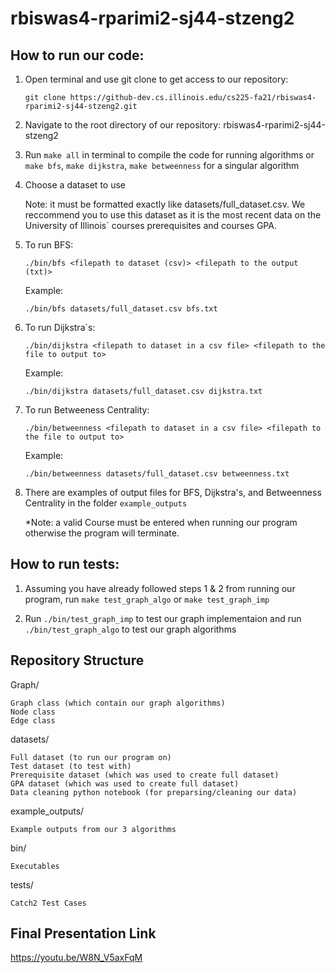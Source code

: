 # rbiswas4-rparimi2-sj44-stzeng2

## How to run our code:

1) Open terminal and use git clone to get access to our repository:
    ```
    git clone https://github-dev.cs.illinois.edu/cs225-fa21/rbiswas4-rparimi2-sj44-stzeng2.git
    ```

2) Navigate to the root directory of our repository: rbiswas4-rparimi2-sj44-stzeng2


3) Run `make all` in terminal to compile the code for running algorithms or `make bfs`, `make dijkstra`, `make betweenness` for a singular algorithm


4) Choose a dataset to use
  
    Note: it must be formatted exactly like datasets/full_dataset.csv. We reccommend you to use this dataset as it is the most recent data on the University of Illinois` courses prerequisites and courses GPA.


5) To run BFS:
    ```
    ./bin/bfs <filepath to dataset (csv)> <filepath to the output (txt)>
    ```


    Example:


    ```
    ./bin/bfs datasets/full_dataset.csv bfs.txt
    ```


6) To run Dijkstra`s:
    ```
    ./bin/dijkstra <filepath to dataset in a csv file> <filepath to the file to output to>
    ```


    Example:


    ```
    ./bin/dijkstra datasets/full_dataset.csv dijkstra.txt
    ```


7) To run Betweeness Centrality:
    ```
    ./bin/betweenness <filepath to dataset in a csv file> <filepath to the file to output to>
    ```


    Example:


    ```
    ./bin/betweenness datasets/full_dataset.csv betweenness.txt
    ```


8) There are examples of output files for BFS, Dijkstra's, and Betweenness Centrality in the folder `example_outputs`

    *Note: a valid Course must be entered when running our program otherwise the program will terminate.


## How to run tests:

1) Assuming you have already followed steps 1 & 2 from running our program, run `make test_graph_algo` or `make test_graph_imp`


2) Run `./bin/test_graph_imp` to test our graph implementaion and run `./bin/test_graph_algo` to test our graph algorithms


## Repository Structure

Graph/
```
Graph class (which contain our graph algorithms)
Node class
Edge class
```

datasets/
```
Full dataset (to run our program on)
Test dataset (to test with)
Prerequisite dataset (which was used to create full dataset)
GPA dataset (which was used to create full dataset)
Data cleaning python notebook (for preparsing/cleaning our data)
```

example_outputs/
```
Example outputs from our 3 algorithms
```

bin/
```
Executables
```

tests/
```
Catch2 Test Cases
```

## Final Presentation Link
https://youtu.be/W8N_V5axFqM

